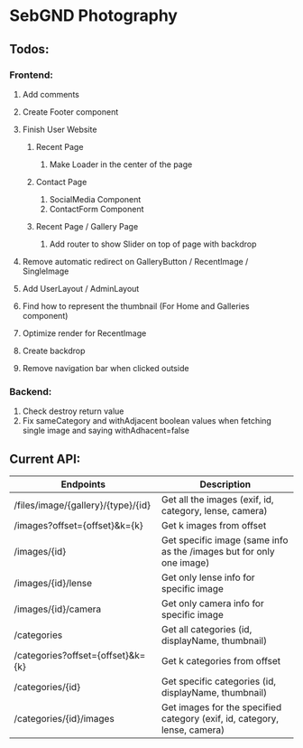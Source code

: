 # SebGND Photography

## Todos:

### Frontend:
1. Add comments
1. Create Footer component

1. Finish User Website
    1. Recent Page
        1. Make Loader in the center of the page
        
    1. Contact Page
        1. SocialMedia Component
        1. ContactForm Component
    
    1. Recent Page / Gallery Page
        1. Add router to show Slider on top of page with backdrop
        
1. Remove automatic redirect on GalleryButton / RecentImage / SingleImage
1. Add UserLayout / AdminLayout
1. Find how to represent the thumbnail (For Home and Galleries component)
1. Optimize render for RecentImage
1. Create backdrop
1. Remove navigation bar when clicked outside

### Backend:
1. Check destroy return value 
1. Fix sameCategory and withAdjacent boolean values when fetching single image and saying withAdhacent=false

## Current API:
Endpoints | Description
----------|------------
/files/image/{gallery}/{type}/{id} | Get all the images (exif, id, category, lense, camera)
/images?offset={offset}&k={k} | Get k images from offset
/images/{id} | Get specific image (same info as the /images but for only one image)
/images/{id}/lense | Get only lense info for specific image
/images/{id}/camera | Get only camera info for specific image
/categories | Get all categories (id, displayName, thumbnail)
/categories?offset={offset}&k={k} | Get k categories from offset
/categories/{id} | Get specific categories (id, displayName, thumbnail)
/categories/{id}/images | Get images for the specified category (exif, id, category, lense, camera)
